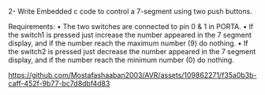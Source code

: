 2- Write Embedded c code to control a 7-segment using
two push buttons.

Requirements:
• The two switches are connected to pin 0 & 1 in PORTA.
• If the switch1 is pressed just increase the number appeared
in the 7 segment display, and if the number reach the
maximum number (9) do nothing.
• If the switch2 is pressed just decrease the number appeared
in the 7 segment display, and if the number reach the
minimum number (0) do nothing.



https://github.com/Mostafashaaban2003/AVR/assets/109862271/f35a0b3b-caff-452f-9b77-bc7d8dbf4d83

